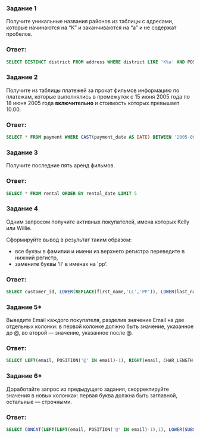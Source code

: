 ### Задание 1

Получите уникальные названия районов из таблицы с адресами, которые начинаются на “K” и заканчиваются на “a” и не содержат пробелов.

### Ответ:

```sql
SELECT DISTINCT district FROM address WHERE district LIKE 'K%a' AND POSITION(' ' IN district) = 0
```

### Задание 2

Получите из таблицы платежей за прокат фильмов информацию по платежам, которые выполнялись в промежуток с 15 июня 2005 года по 18 июня 2005 года **включительно** и стоимость которых превышает 10.00.

### Ответ:
```sql
SELECT * FROM payment WHERE CAST(payment_date AS DATE) BETWEEN '2005-06-15' AND '2005-06-18'
```

### Задание 3

Получите последние пять аренд фильмов.

### Ответ:

```sql
SELECT * FROM rental ORDER BY rental_date LIMIT 5
```

### Задание 4

Одним запросом получите активных покупателей, имена которых Kelly или Willie. 

Сформируйте вывод в результат таким образом:
- все буквы в фамилии и имени из верхнего регистра переведите в нижний регистр,
- замените буквы 'll' в именах на 'pp'.

### Ответ:
```sql
SELECT customer_id, LOWER(REPLACE(first_name,'LL','PP')), LOWER(last_name) FROM customer WHERE (first_name LIKE 'Kelly' OR first_name LIKE 'Willie') AND active = TRUE
```

### Задание 5*

Выведите Email каждого покупателя, разделив значение Email на две отдельных колонки: в первой колонке должно быть значение, указанное до @, во второй — значение, указанное после @.

### Ответ:
```sql
SELECT LEFT(email, POSITION('@' IN email)-1), RIGHT(email, CHAR_LENGTH(email)-POSITION('@' IN email)) FROM customer
```

### Задание 6*

Доработайте запрос из предыдущего задания, скорректируйте значения в новых колонках: первая буква должна быть заглавной, остальные — строчными.

### Ответ:
```sql
SELECT CONCAT(LEFT(LEFT(email, POSITION('@' IN email)-1),1), LOWER(SUBSTR(email,2,CHAR_LENGTH(LEFT(email, POSITION('@' IN email)-1))-1))) , CONCAT(UPPER(LEFT(RIGHT(email, CHAR_LENGTH(email)-POSITION('@' IN email)),1)), SUBSTR(RIGHT(email, CHAR_LENGTH(email)-POSITION('@' IN email)),2,CHAR_LENGTH(RIGHT(email, CHAR_LENGTH(email)-POSITION('@' IN email)))-1)) FROM customer
```
